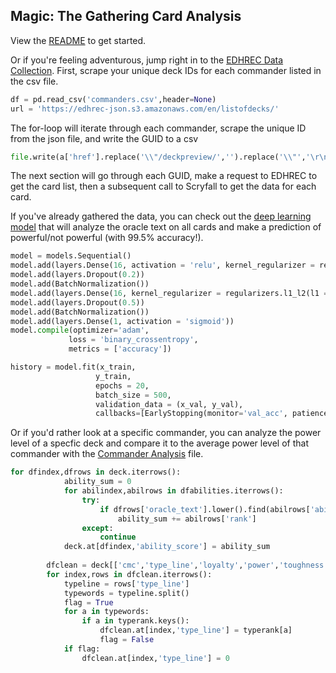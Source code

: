 ## Magic: The Gathering Card Analysis

View the [README](https://github.com/tramsey19/mtg-cardanalysis/blob/master/README.md) to get started.

Or if you're feeling adventurous, jump right in to the [EDHREC Data Collection](https://github.com/tramsey19/mtg-cardanalysis/blob/master/EDHREC%20Data%20Collection.ipynb).
First, scrape your unique deck IDs for each commander listed in the csv file.  
```python
df = pd.read_csv('commanders.csv',header=None)
url = 'https://edhrec-json.s3.amazonaws.com/en/listofdecks/'        
```
The for-loop will iterate through each commander, scrape the unique ID from the json file, and write the GUID to a csv
```python
file.write(a['href'].replace('\\"/deckpreview/','').replace('\\"','\r\n').encode('utf-8'))
```
The next section will go through each GUID, make a request to EDHREC to get the card list, then a subsequent call to Scryfall to get the data for each card.

If you've already gathered the data, you can check out the [deep learning model](https://github.com/tramsey19/mtg-cardanalysis/blob/master/Card%20Analysis.ipynb) that will analyze the oracle text on all cards and make a prediction of powerful/not powerful (with 99.5% accuracy!). 
```python
model = models.Sequential()
model.add(layers.Dense(16, activation = 'relu', kernel_regularizer = regularizers.l1_l2(l1 = 0.001, l2 = 0.001), input_shape = (5402,)))
model.add(layers.Dropout(0.2))
model.add(BatchNormalization())
model.add(layers.Dense(16, kernel_regularizer = regularizers.l1_l2(l1 = 0.001, l2 = 0.001), activation = 'relu'))
model.add(layers.Dropout(0.5))
model.add(BatchNormalization())
model.add(layers.Dense(1, activation = 'sigmoid'))
model.compile(optimizer='adam',
             loss = 'binary_crossentropy',
             metrics = ['accuracy'])

history = model.fit(x_train,
                   y_train,
                   epochs = 20,
                   batch_size = 500,
                   validation_data = (x_val, y_val),
                   callbacks=[EarlyStopping(monitor='val_acc', patience=3, restore_best_weights = True)])
```

Or if you'd rather look at a specific commander, you can analyze the power level of a specfic deck and compare it to the average power level of that commander with the [Commander Analysis](https://github.com/tramsey19/mtg-cardanalysis/blob/master/Commander%20Analysis.ipynb) file.
```python
for dfindex,dfrows in deck.iterrows():
            ability_sum = 0
            for abilindex,abilrows in dfabilities.iterrows():
                try:
                    if dfrows['oracle_text'].lower().find(abilrows['ability'].lower()) > -1:
                        ability_sum += abilrows['rank']
                except:
                    continue
            deck.at[dfindex,'ability_score'] = ability_sum
            
        dfclean = deck[['cmc','type_line','loyalty','power','toughness','ability_score']].copy()
        for index,rows in dfclean.iterrows():
            typeline = rows['type_line']
            typewords = typeline.split()
            flag = True
            for a in typewords:
                if a in typerank.keys():
                    dfclean.at[index,'type_line'] = typerank[a]
                    flag = False
            if flag:
                dfclean.at[index,'type_line'] = 0
```
